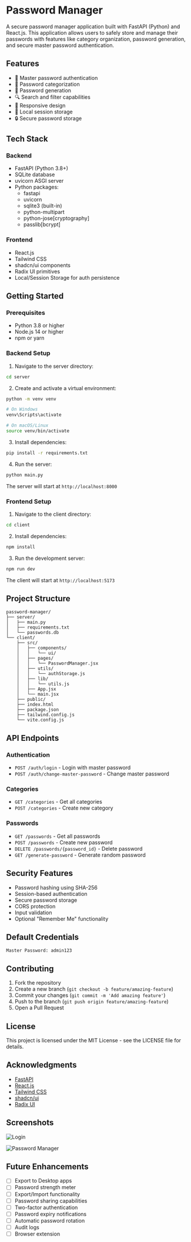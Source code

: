 # Password Manager

A secure password manager application built with FastAPI (Python) and React.js. This application allows users to safely store and manage their passwords with features like category organization, password generation, and secure master password authentication.

## Features

- 🔐 Master password authentication
- 📂 Password categorization
- 🔄 Password generation
- 🔍 Search and filter capabilities
- 📱 Responsive design
- 💾 Local session storage
- 🔒 Secure password storage

## Tech Stack

### Backend
- FastAPI (Python 3.8+)
- SQLite database
- uvicorn ASGI server
- Python packages:
  - fastapi
  - uvicorn
  - sqlite3 (built-in)
  - python-multipart
  - python-jose[cryptography]
  - passlib[bcrypt]

### Frontend
- React.js
- Tailwind CSS
- shadcn/ui components
- Radix UI primitives
- Local/Session Storage for auth persistence

## Getting Started

### Prerequisites
- Python 3.8 or higher
- Node.js 14 or higher
- npm or yarn

### Backend Setup

1. Navigate to the server directory:
```bash
cd server
```

2. Create and activate a virtual environment:
```bash
python -m venv venv

# On Windows
venv\Scripts\activate

# On macOS/Linux
source venv/bin/activate
```

3. Install dependencies:
```bash
pip install -r requirements.txt
```

4. Run the server:
```bash
python main.py
```

The server will start at `http://localhost:8000`

### Frontend Setup

1. Navigate to the client directory:
```bash
cd client
```

2. Install dependencies:
```bash
npm install
```

3. Run the development server:
```bash
npm run dev
```

The client will start at `http://localhost:5173`

## Project Structure

```
password-manager/
├── server/
│   ├── main.py
│   ├── requirements.txt
│   └── passwords.db
└── client/
    ├── src/
    │   ├── components/
    │   │   └── ui/
    │   ├── pages/
    │   │   └── PasswordManager.jsx
    │   ├── utils/
    │   │   └── authStorage.js
    │   ├── lib/
    │   │   └── utils.js
    │   ├── App.jsx
    │   └── main.jsx
    ├── public/
    ├── index.html
    ├── package.json
    ├── tailwind.config.js
    └── vite.config.js
```

## API Endpoints

### Authentication
- `POST /auth/login` - Login with master password
- `POST /auth/change-master-password` - Change master password

### Categories
- `GET /categories` - Get all categories
- `POST /categories` - Create new category

### Passwords
- `GET /passwords` - Get all passwords
- `POST /passwords` - Create new password
- `DELETE /passwords/{password_id}` - Delete password
- `GET /generate-password` - Generate random password

## Security Features

- Password hashing using SHA-256
- Session-based authentication
- Secure password storage
- CORS protection
- Input validation
- Optional "Remember Me" functionality

## Default Credentials

```
Master Password: admin123
```

## Contributing

1. Fork the repository
2. Create a new branch (`git checkout -b feature/amazing-feature`)
3. Commit your changes (`git commit -m 'Add amazing feature'`)
4. Push to the branch (`git push origin feature/amazing-feature`)
5. Open a Pull Request

## License

This project is licensed under the MIT License - see the LICENSE file for details.

## Acknowledgments

- [FastAPI](https://fastapi.tiangolo.com/)
- [React.js](https://reactjs.org/)
- [Tailwind CSS](https://tailwindcss.com/)
- [shadcn/ui](https://ui.shadcn.com/)
- [Radix UI](https://www.radix-ui.com/)

## Screenshots

![Login](screenshots/login.png)

![Password Manager](screenshots/dashboard.png)

## Future Enhancements

- [ ] Export to Desktop apps
- [ ] Password strength meter
- [ ] Export/Import functionality
- [ ] Password sharing capabilities
- [ ] Two-factor authentication
- [ ] Password expiry notifications
- [ ] Automatic password rotation
- [ ] Audit logs
- [ ] Browser extension